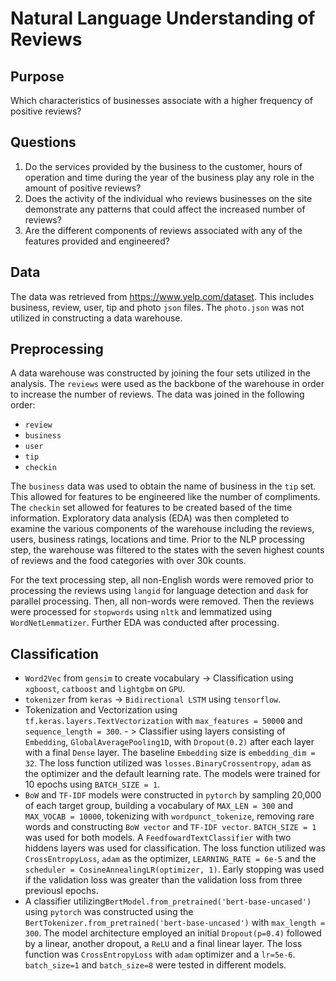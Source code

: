 # Natural Language Understanding of Reviews


## Purpose
Which characteristics of businesses associate with a higher frequency of positive reviews?


## Questions
1)	Do the services provided by the business to the customer, hours of operation and time during the year of the business play any role in the amount of positive reviews?
2)	Does the activity of the individual who reviews businesses on the site demonstrate any patterns that could affect the increased number of reviews?
3)	Are the different components of reviews associated with any of the features provided and engineered? 


## Data
The data was retrieved from https://www.yelp.com/dataset. This includes business, review, user, tip and photo `json` files. The `photo.json` was not utilized in constructing a data warehouse. 


## Preprocessing
A data warehouse was constructed by joining the four sets utilized in the analysis. The `reviews` were used as the backbone of the warehouse in order to increase the number of reviews. The data was joined in the following order:
- `review`
- `business`
- `user`
- `tip`
- `checkin`

The `business` data was used to obtain the name of business in the `tip` set. This allowed for features to be engineered like the number of compliments. The `checkin` set allowed for features to be created based of the time information. Exploratory data analysis (EDA) was then completed to examine the various components of the warehouse including the reviews, users, business ratings, locations and time. Prior to the NLP processing step, the warehouse was filtered to the states with the seven highest counts of reviews and the food categories with over 30k counts. 

For the text processing step, all non-English words were removed prior to processing the reviews using `langid` for language detection and `dask` for parallel processing. Then, all non-words were removed. Then the reviews were processed for `stopwords` using `nltk` and lemmatized using `WordNetLemmatizer`. Further EDA was conducted after processing.


## Classification
- `Word2Vec` from `gensim` to create vocabulary -> Classification using `xgboost`, `catboost` and `lightgbm` on `GPU`.
- `tokenizer` from `keras` -> `Bidirectional LSTM` using `tensorflow`.
- Tokenization and Vectorization using `tf.keras.layers.TextVectorization` with `max_features = 50000` and `sequence_length = 300`. - > Classifier using layers consisting of `Embedding`, `GlobalAveragePooling1D`, with `Dropout(0.2)` after each layer with a final `Dense` layer. The baseline `Embedding` size is `embedding_dim = 32`.  The loss function utilized was `losses.BinaryCrossentropy`, `adam` as the optimizer and the default learning rate. The models were trained for 10 epochs using `BATCH_SIZE = 1`.
- `BoW` and `TF-IDF` models were constructed in `pytorch` by sampling 20,000 of each target group, building a vocabulary of `MAX_LEN = 300` and `MAX_VOCAB = 10000`, tokenizing with `wordpunct_tokenize`, removing rare words and constructing `BoW vector` and `TF-IDF vector`. `BATCH_SIZE = 1` was used for both models. A `FeedfowardTextClassifier` with two hiddens layers was used for classification. The loss function utilized was `CrossEntropyLoss`, `adam` as the optimizer, `LEARNING_RATE = 6e-5` and the `scheduler = CosineAnnealingLR(optimizer, 1)`. Early stopping was used if the validation loss was greater than the validation loss from three previousl epochs.
- A classifier utilizing`BertModel.from_pretrained('bert-base-uncased')` using `pytorch` was constructed using the `BertTokenizer.from_pretrained('bert-base-uncased')` with `max_length = 300`. The model architecture employed an initial `Dropout(p=0.4)` followed by a linear, another dropout, a `ReLU` and a final linear layer. The loss function was `CrossEntropyLoss` with `adam` optimizer and a `lr=5e-6`. `batch_size=1` and `batch_size=8` were tested in different models.